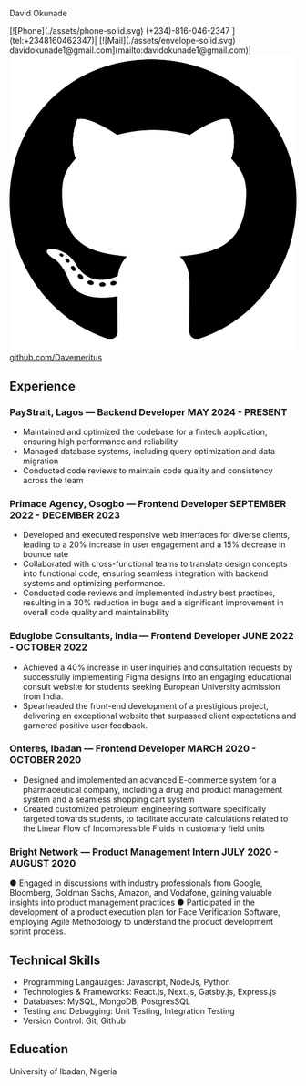 <link rel="stylesheet"  href="./style.css">

<span class="name">David Okunade</span>

<span class="basic-information">
[![Phone](./assets/phone-solid.svg) (+234)-816-046-2347 ](tel:+2348160462347)|
[![Mail](./assets/envelope-solid.svg) davidokunade1@gmail.com](mailto:davidokunade1@gmail.com)|
<a href="https://github.com/Davemeritus" target="_blank"> 
  <img src="./assets/github.svg" alt="GitHub" /> github.com/Davemeritus
</a>
</span>

## Experience
### PayStrait, Lagos — Backend Developer <span class="time">MAY 2024 - PRESENT</span> 
- Maintained and optimized the codebase for a fintech application,
ensuring high performance and reliability
- Managed database systems, including query optimization and data
migration
- Conducted code reviews to maintain code quality and consistency
across the team

### Primace Agency, Osogbo — Frontend Developer <span class="time">SEPTEMBER 2022 - DECEMBER 2023</span>
- Developed and executed responsive web interfaces for diverse
clients, leading to a 20% increase in user engagement and a 15%
decrease in bounce rate
- Collaborated with cross-functional teams to translate design
concepts into functional code, ensuring seamless integration with
backend systems and optimizing performance.
- Conducted code reviews and implemented industry best practices,
resulting in a 30% reduction in bugs and a significant improvement
in overall code quality and maintainability

### Eduglobe Consultants, India — Frontend Developer <span class="time">JUNE 2022 - OCTOBER 2022</span>
- Achieved a 40% increase in user inquiries and consultation requests
by successfully implementing Figma designs into an engaging
educational consult website for students seeking European
University admission from India.
- Spearheaded the front-end development of a prestigious project,
delivering an exceptional website that surpassed client expectations
and garnered positive user feedback.

### Onteres, Ibadan — Frontend Developer <span class="time">MARCH 2020 - OCTOBER 2020</span>
- Designed and implemented an advanced E-commerce system for a
pharmaceutical company, including a drug and product
management system and a seamless shopping cart system
- Created customized petroleum engineering software specifically
targeted towards students, to facilitate accurate calculations related
to the Linear Flow of Incompressible Fluids in customary field units

### Bright Network — Product Management Intern <span class="time">JULY 2020 - AUGUST 2020</span>
● Engaged in discussions with industry professionals from Google,
Bloomberg, Goldman Sachs, Amazon, and Vodafone, gaining
valuable insights into product management practices
● Participated in the development of a product execution plan for Face
Verification Software, employing Agile Methodology to understand
the product development sprint process.


## Technical Skills
- Programming Langauages: Javascript, NodeJs, Python
- Technologies & Frameworks:  React.js, Next.js, Gatsby.js, Express.js
- Databases: MySQL, MongoDB, PostgresSQL
- Testing and Debugging: Unit Testing, Integration Testing
- Version Control: Git, Github


## Education
University of Ibadan, Nigeria


